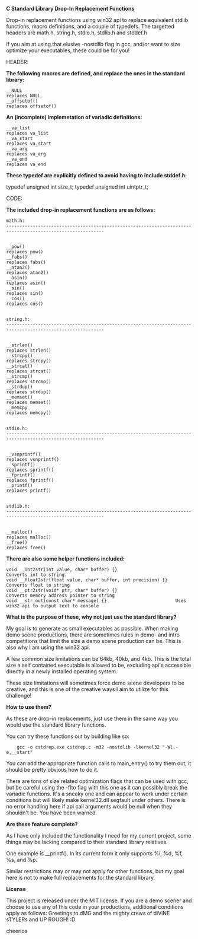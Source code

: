 **C Standard Library Drop-In Replacement Functions**

Drop-in replacement functions using win32 api to replace equivalent stdlib functions, macro definitions, and a couple of typedefs. The targetted headers are math.h, string.h, stdio.h, stdlib.h and stddef.h

If you aim at using that elusive -nostdlib flag in gcc, and/or want to size optimize your executables, these could be for you!


HEADER:



**The following macros are defined, and replace the ones in the standard library:**



    __NULL                                                          replaces NULL
    __offsetof()                                                    replaces offsetof()



**An (incomplete) implemetation of variadic definitions:**



    __va_list                                                       replaces va_list
    __va_start                                                      replaces va_start
    __va_arg                                                        replaces va_arg
    __va_end                                                        replaces va_end



**These typedef are explicitly defined to avoid having to include stddef.h:**



typedef unsigned int size_t;
typedef unsigned int uintptr_t;


CODE:



**The included drop-in replacement functions are as follows:**



    math.h:
    -----------------------------------------------------------------------------------------------------------


    __pow()                                                         replaces pow()
    __fabs()                                                        replaces fabs()
    __atan2()                                                       replaces atan2()
    __asin()                                                        replaces asin()
    __sin()                                                         replaces sin()
    __cos()                                                         replaces cos()


    string.h:
    -----------------------------------------------------------------------------------------------------------


    __strlen()                                                      replaces strlen()
    __strcpy()                                                      replaces strcpy()
    __strcat()                                                      replaces strcat()
    __strcmp()                                                      replaces strcmp()
    __strdup()                                                      replaces strdup()
    __memset()                                                      replaces memset()
    __memcpy                                                        replaces memcpy()


    stdio.h:
    -----------------------------------------------------------------------------------------------------------


    __vsnprintf()                                                   replaces vsnprintf()
    __sprintf()                                                     replaces sprintf()
    __fprintf()                                                     replaces fprintf()
    __printf()                                                      replaces printf()


    stdlib.h:
    -----------------------------------------------------------------------------------------------------------


    __malloc()                                                      replaces malloc()
    __free()                                                        replaces free()



**There are also some helper functions included:**



    void __int2str(int value, char* buffer) {}                      Converts int to string.
    void __float2str(float value, char* buffer, int precision) {}   Converts float to string
    void __ptr2str(void* ptr, char* buffer) {}                      Converts memory address pointer to string
    void __str_out(const char* message) {}                          Uses win32 api to output text to console



**What is the purpose of these, why not just use the standard library?**



My goal is to generate as small executables as possible. When making demo scene productions, there are sometimes rules in demo- and intro competitions that limit the size a demo scene production can be. This is also why I am using the win32 api.

A few common size limitations can be 64kb, 40kb, and 4kb. This is the total size a self contained executable is allowed to be, excluding api's accessible directly in a newly installed operating system.

These size limitations will sometimes force demo scene developers to be creative, and this is one of the creative ways I aim to utilize for this challenge!



**How to use them?**



As these are drop-in replacements, just use them in the same way you would use the standard library functions.

You can try these functions out by building like so:

        gcc -o cstdrep.exe cstdrep.c -m32 -nostdlib -lkernel32 "-Wl,-e,__start"

You can add the appropriate function calls to main_entry() to try them out, it should be pretty obvious how to do it.

There are tons of size related optimization flags that can be used with gcc, but be careful using the -flto flag with this one as it can possibly break the variadic functions. It's a sneaky one and can appear to work under certain conditions but will likely make kernel32.dll segfault under others. There is no error handling here if api call arguments would be null when they shouldn't be. You have been warned.



**Are these feature complete?**



As I have only included the functionality I need for my current project, some things may be lacking compared to their standard library relatives.

One example is __printf(). In its current form it only supports %i, %d, %f, %s, and %p.

Similar restrictions may or may not apply for other functions, but my goal here is not to make full replacements for the standard library.


**License**

This project is released under the MIT license. If you are a demo scener and choose to use any of this code in your productions, additional conditions apply as follows: Greetings to dMG and the mighty crews of diViNE sTYLERs and UP ROUGH! :D

cheerios
